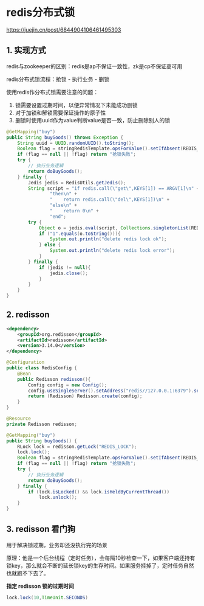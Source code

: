 # redis分布式锁

https://juejin.cn/post/6844904106461495303

## 1. 实现方式

redis与zookeeper的区别：redis是ap不保证一致性，zk是cp不保证高可用

redis分布式锁流程：抢锁 - 执行业务 - 删锁

使用redis作分布式锁需要注意的问题：

1. 锁需要设置过期时间，以便异常情况下未能成功删锁
2. 对于加锁和解锁需要保证操作的原子性
3. 删锁时使用uuid作为value判断value是否一致，防止删除别人的锁

```java
@GetMapping("buy")
public String buyGoods() throws Exception {
    String uuid = UUID.randomUUID().toString();
    Boolean flag = stringRedisTemplate.opsForValue().setIfAbsent(REDIS_LOCK, uuid, 10L, TimeUnit.SECONDS);
    if (flag == null || !flag) return "抢锁失败";
    try {
        // 执行业务逻辑
        return doBuyGoods();
    } finally {
        Jedis jedis = RedisUtils.getJedis();
        String script = "if redis.call(\"get\",KEYS[1]) == ARGV[1]\n" +
                "then\n" +
                "    return redis.call(\"del\",KEYS[1])\n" +
                "else\n" +
                "    return 0\n" +
                "end";
        try {
            Object o = jedis.eval(script, Collections.singletonList(REDIS_LOCK), Collections.singletonList(uuid));
            if ("1".equals(o.toString())){
                System.out.println("delete redis lock ok");
            } else {
                System.out.println("delete redis lock error");
            }
        } finally {
            if (jedis != null){
                jedis.close();
            }
        }
    }
}
```

## 2. redisson

```xml
<dependency>
    <groupId>org.redisson</groupId>
    <artifactId>redisson</artifactId>
    <version>3.14.0</version>
</dependency>
```

```java
@Configuration
public class RedisConfig {
    @Bean
    public Redisson redisson(){
        Config config = new Config();
        config.useSingleServer().setAddress("redis//127.0.0.1:6379").setDatabase(0);
        return (Redisson) Redisson.create(config);
    }
}
```

```java
@Resource
private Redisson redisson;

@GetMapping("buy")
public String buyGoods() {
    RLock lock = redisson.getLock("REDIS_LOCK");
    lock.lock();
    Boolean flag = stringRedisTemplate.opsForValue().setIfAbsent(REDIS_LOCK, uuid, 10L, TimeUnit.SECONDS);
    if (flag == null || !flag) return "抢锁失败";
    try {
        // 执行业务逻辑
        return doBuyGoods();
    } finally {
        if (lock.isLocked() && lock.isHeldByCurrentThread())
            lock.unlock();
    }
}
```

## 3. redisson 看门狗

用于解决锁过期，业务却还没执行完的场景

原理：他是一个后台线程（定时任务），会每隔10秒检查一下，如果客户端还持有锁key，那么就会不断的延长锁key的生存时间。如果服务挂掉了，定时任务自然也就跑不下去了。

**指定 redisson 锁的过期时间**

```java
lock.lock(10,TimeUnit.SECONDS)
```

